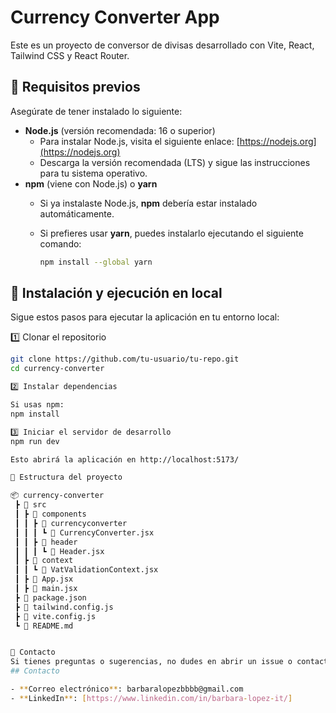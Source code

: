 # Currency Converter App

Este es un proyecto de conversor de divisas desarrollado con Vite, React, Tailwind CSS y React Router.

## 📌 Requisitos previos

Asegúrate de tener instalado lo siguiente:

- **Node.js** (versión recomendada: 16 o superior)
  - Para instalar Node.js, visita el siguiente enlace: [https://nodejs.org](https://nodejs.org)
  - Descarga la versión recomendada (LTS) y sigue las instrucciones para tu sistema operativo.
- **npm** (viene con Node.js) o **yarn**
  - Si ya instalaste Node.js, **npm** debería estar instalado automáticamente.
  - Si prefieres usar **yarn**, puedes instalarlo ejecutando el siguiente comando:

    ```bash
    npm install --global yarn
    ```

## 🚀 Instalación y ejecución en local

Sigue estos pasos para ejecutar la aplicación en tu entorno local:

1️⃣ Clonar el repositorio

```bash
git clone https://github.com/tu-usuario/tu-repo.git
cd currency-converter

2️⃣ Instalar dependencias

Si usas npm:
npm install

3️⃣ Iniciar el servidor de desarrollo
npm run dev

Esto abrirá la aplicación en http://localhost:5173/ 

📂 Estructura del proyecto

📦 currency-converter
 ┣ 📂 src
 ┃ ┣ 📂 components
 ┃ ┃ ┣ 📂 currencyconverter
 ┃ ┃ ┃ ┗ 📜 CurrencyConverter.jsx
 ┃ ┃ ┣ 📂 header
 ┃ ┃ ┃ ┗ 📜 Header.jsx
 ┃ ┣ 📂 context
 ┃ ┃ ┗ 📜 VatValidationContext.jsx
 ┃ ┣ 📜 App.jsx
 ┃ ┣ 📜 main.jsx
 ┣ 📜 package.json
 ┣ 📜 tailwind.config.js
 ┣ 📜 vite.config.js
 ┗ 📜 README.md


🔗 Contacto
Si tienes preguntas o sugerencias, no dudes en abrir un issue o contactarme en:
## Contacto

- **Correo electrónico**: barbaralopezbbbb@gmail.com
- **LinkedIn**: [https://www.linkedin.com/in/barbara-lopez-it/]

